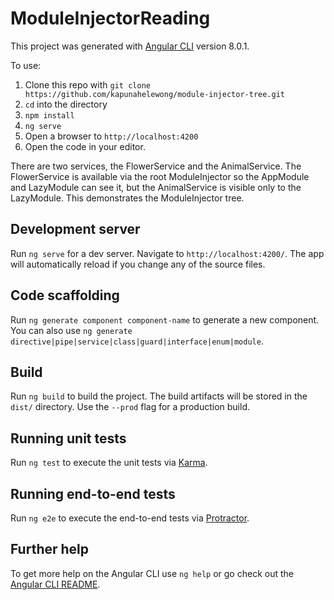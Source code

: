 # ModuleInjectorReading

This project was generated with [Angular CLI](https://github.com/angular/angular-cli) version 8.0.1.

To use:

1. Clone this repo with `git clone https://github.com/kapunahelewong/module-injector-tree.git`
2. `cd` into the directory
3. `npm install`
4. `ng serve`
5. Open a browser to `http://localhost:4200`
6. Open the code in your editor.

There are two services, the FlowerService and the AnimalService.
The FlowerService is available via the root ModuleInjector so the
AppModule and LazyModule can see it, but the AnimalService is visible
only to the LazyModule. This demonstrates the ModuleInjector tree.


## Development server

Run `ng serve` for a dev server. Navigate to `http://localhost:4200/`. The app will automatically reload if you change any of the source files.

## Code scaffolding

Run `ng generate component component-name` to generate a new component. You can also use `ng generate directive|pipe|service|class|guard|interface|enum|module`.

## Build

Run `ng build` to build the project. The build artifacts will be stored in the `dist/` directory. Use the `--prod` flag for a production build.

## Running unit tests

Run `ng test` to execute the unit tests via [Karma](https://karma-runner.github.io).

## Running end-to-end tests

Run `ng e2e` to execute the end-to-end tests via [Protractor](http://www.protractortest.org/).

## Further help

To get more help on the Angular CLI use `ng help` or go check out the [Angular CLI README](https://github.com/angular/angular-cli/blob/master/README.md).
